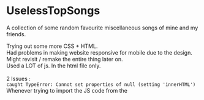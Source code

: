 # UselessTopSongs
A collection of some random favourite miscellaneous songs of mine and my friends.

Trying out some more CSS + HTML. <br>
Had problems in making website responsive for mobile due to the design. Might revisit / remake the entire thing later on. <br>
Used a LOT of js. In the html file only.
<br>
<br>
2 Issues : <br>
`caught TypeError: Cannot set properties of null (setting 'innerHTML')` Whenever trying to import the JS code from the <script> tag in HTML to an external .js file an error is thrown. <br>
Site looks DOGSHIT on mobile. Designed with only web in mind.

<br>
To do : <br>
1) Maybe add some form of background animation for each of the songs? <br>
2) Import the information page from The.Archive.
<br>
<br>
Site hosted @ : https://uselesstopsongs.netlify.app/
